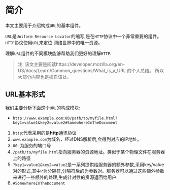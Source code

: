 # 简介

本文主要用于介绍构成`URL`的基本组件。

`URL`是`Uniform Resource Locator`的缩写,是在`HTTP`协议中一个非常重要的组件。`HTTP`协议使用`URL`来定位
网络世界中的唯一资源。

理解`URL`组件的不同模块能够帮助我们更好的理解`HTTP`.

> 注: 该文主要是阅读https://developer.mozilla.org/en-US/docs/Learn/Common_questions/What_is_a_URL 的个人总结。
> 所以大部分内容也是摘自该处。

## URL基本形式

我们主要分析下面这个`URL`的构成模块:

* `http://www.example.com:80/path/to/myfile.html?key1=value1&key2=value2#SomewhereInTheDocument`

1. `http`:代表采用的是**http**通讯协议
2. `www.example.com`为域名，经过DNS解析后,会得到对应的IP地址。
3. `80`: 为服务的端口号
4. `/path/to/myfile.html`指向服务器的资源地址。类似于某个物理文件在服务器上的路径
5. `?key1=value1&key2=value2`是一系列提供给服务器的额外参数,采用key/value对的形式,其中`?`为分隔符,分隔符后的为参数对。服务器可以通过这些额外参数来进行一些额外的处理,生成针对性的资源返回给用户.
6. `#SomewhereInTheDocument`
